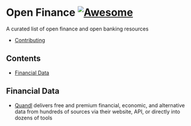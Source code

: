 
# Open Finance [![Awesome](https://cdn.rawgit.com/sindresorhus/awesome/d7305f38d29fed78fa85652e3a63e154dd8e8829/media/badge.svg)](https://github.com/sindresorhus/awesome)

A curated list of open finance and open banking resources

* [Contributing](./contributing.md)

<!-- START doctoc generated TOC please keep comment here to allow auto update -->
<!-- DON'T EDIT THIS SECTION, INSTEAD RE-RUN doctoc TO UPDATE -->
## Contents

- [Financial Data](#financial-data)

<!-- END doctoc generated TOC please keep comment here to allow auto update -->

## Financial Data

* [Quandl](https://www.quandl.com/) delivers free and premium financial, economic, and alternative data from hundreds of sources
via their website, API, or directly into dozens of tools
